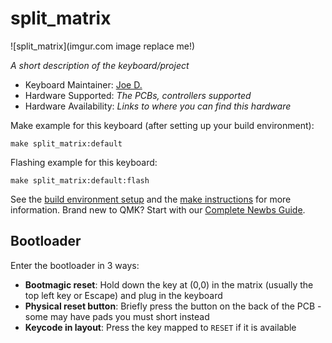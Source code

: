 # split_matrix

![split_matrix](imgur.com image replace me!)

*A short description of the keyboard/project*

* Keyboard Maintainer: [Joe D.](https://github.com/joeyda)
* Hardware Supported: *The PCBs, controllers supported*
* Hardware Availability: *Links to where you can find this hardware*

Make example for this keyboard (after setting up your build environment):

    make split_matrix:default

Flashing example for this keyboard:

    make split_matrix:default:flash

See the [build environment setup](https://docs.qmk.fm/#/getting_started_build_tools) and the [make instructions](https://docs.qmk.fm/#/getting_started_make_guide) for more information. Brand new to QMK? Start with our [Complete Newbs Guide](https://docs.qmk.fm/#/newbs).

## Bootloader

Enter the bootloader in 3 ways:

* **Bootmagic reset**: Hold down the key at (0,0) in the matrix (usually the top left key or Escape) and plug in the keyboard
* **Physical reset button**: Briefly press the button on the back of the PCB - some may have pads you must short instead
* **Keycode in layout**: Press the key mapped to `RESET` if it is available
